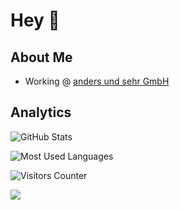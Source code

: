 # Hey 👋

## About Me

- Working @ [anders und sehr GmbH](https://github.com/andersundsehr)

## Analytics

![GitHub Stats](https://github-readme-stats.vercel.app/api?username=Kanti&show_icons=true&custom_title=GitHub%20Stats&theme=transparent)

![Most Used Languages](https://github-readme-stats.vercel.app/api/top-langs/?username=Kanti&layout=compact&show_icons=true&theme=transparent)

![Visitors Counter](https://komarev.com/ghpvc/?username=Kanti&style=flat&label=Views)

![](https://hit.yhype.me/github/profile?user_id=31854736)
